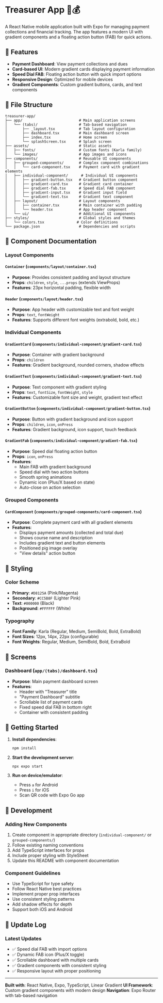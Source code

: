 # Treasurer App 📱💰

A React Native mobile application built with Expo for managing payment collections and financial tracking. The app features a modern UI with gradient components and a floating action button (FAB) for quick actions.

## 🚀 Features

- **Payment Dashboard**: View payment collections and dues
- **Card-based UI**: Modern gradient cards displaying payment information
- **Speed Dial FAB**: Floating action button with quick import options
- **Responsive Design**: Optimized for mobile devices
- **Gradient Components**: Custom gradient buttons, cards, and text components

## 📁 File Structure

```
treasurer-app/
├── app/                          # Main application screens
│   └── (tabs)/                   # Tab-based navigation
│       ├── _layout.tsx           # Tab layout configuration
│       ├── dashboard.tsx         # Main dashboard screen
│       ├── index.tsx             # Home screen
│       └── splashScreen.tsx      # Splash screen
├── assets/                       # Static assets
│   ├── fonts/                    # Custom fonts (Karla family)
│   └── images/                   # App images and icons
├── components/                   # Reusable UI components
│   ├── grouped-components/       # Complex component combinations
│   │   └── card-component.tsx    # Payment card with gradient elements
│   ├── individual-component/      # Individual UI components
│   │   ├── gradient-button.tsx   # Gradient button component
│   │   ├── gradient-card.tsx     # Gradient card container
│   │   ├── gradient-fab.tsx      # Speed dial FAB component
│   │   ├── gradient-input.tsx    # Gradient input field
│   │   └── gradient-text.tsx     # Gradient text component
│   ├── layout/                   # Layout components
│   │   ├── container.tsx         # Main container with padding
│   │   └── header.tsx            # App header component
│   └── ui/                       # Additional UI components
├── styles/                       # Global styles and themes
│   └── colors.tsx               # Color definitions
└── package.json                  # Dependencies and scripts
```

## 🧩 Component Documentation

### Layout Components

#### `Container` (`components/layout/container.tsx`)
- **Purpose**: Provides consistent padding and layout structure
- **Props**: `children`, `style`, `...props` (extends ViewProps)
- **Features**: 23px horizontal padding, flexible width

#### `Header` (`components/layout/header.tsx`)
- **Purpose**: App header with customizable text and font weight
- **Props**: `text`, `fontWeight`
- **Features**: Supports different font weights (extrabold, bold, etc.)

### Individual Components

#### `GradientCard` (`components/individual-component/gradient-card.tsx`)
- **Purpose**: Container with gradient background
- **Props**: `children`
- **Features**: Gradient background, rounded corners, shadow effects

#### `GradientText` (`components/individual-component/gradient-text.tsx`)
- **Purpose**: Text component with gradient styling
- **Props**: `text`, `fontSize`, `fontWeight`, `style`
- **Features**: Customizable font size and weight, gradient text effect

#### `GradientButton` (`components/individual-component/gradient-button.tsx`)
- **Purpose**: Button with gradient background and icon support
- **Props**: `children`, `icon`, `onPress`
- **Features**: Gradient background, icon support, touch feedback

#### `GradientFab` (`components/individual-component/gradient-fab.tsx`)
- **Purpose**: Speed dial floating action button
- **Props**: `icon`, `onPress`
- **Features**: 
  - Main FAB with gradient background
  - Speed dial with two action buttons
  - Smooth spring animations
  - Dynamic icon (Plus/X based on state)
  - Auto-close on action selection

### Grouped Components

#### `CardComponent` (`components/grouped-components/card-component.tsx`)
- **Purpose**: Complete payment card with all gradient elements
- **Features**:
  - Displays payment amounts (collected and total due)
  - Shows course name and description
  - Includes gradient text and button elements
  - Positioned pig image overlay
  - "View details" action button

## 🎨 Styling

### Color Scheme
- **Primary**: `#D8125A` (Pink/Magenta)
- **Secondary**: `#CC5B8F` (Lighter Pink)
- **Text**: `#000000` (Black)
- **Background**: `#FFFFFF` (White)

### Typography
- **Font Family**: Karla (Regular, Medium, SemiBold, Bold, ExtraBold)
- **Font Sizes**: 12px, 14px, 22px (configurable)
- **Font Weights**: Regular, Medium, SemiBold, Bold, ExtraBold

## 📱 Screens

### Dashboard (`app/(tabs)/dashboard.tsx`)
- **Purpose**: Main payment dashboard screen
- **Features**:
  - Header with "Treasurer" title
  - "Payment Dashboard" subtitle
  - Scrollable list of payment cards
  - Fixed speed dial FAB in bottom right
  - Container with consistent padding

## 🚀 Getting Started

1. **Install dependencies**:
   ```bash
   npm install
   ```

2. **Start the development server**:
   ```bash
   npx expo start
   ```

3. **Run on device/emulator**:
   - Press `a` for Android
   - Press `i` for iOS
   - Scan QR code with Expo Go app

## 🔧 Development

### Adding New Components
1. Create component in appropriate directory (`individual-component/` or `grouped-components/`)
2. Follow existing naming conventions
3. Add TypeScript interfaces for props
4. Include proper styling with StyleSheet
5. Update this README with component documentation

### Component Guidelines
- Use TypeScript for type safety
- Follow React Native best practices
- Implement proper prop interfaces
- Use consistent styling patterns
- Add shadow effects for depth
- Support both iOS and Android

## 📝 Update Log

### Latest Updates
- ✅ Speed dial FAB with import options
- ✅ Dynamic FAB icon (Plus/X toggle)
- ✅ Scrollable dashboard with multiple cards
- ✅ Gradient components with consistent styling
- ✅ Responsive layout with proper positioning

---

**Built with**: React Native, Expo, TypeScript, Linear Gradient
**UI Framework**: Custom gradient components with modern design
**Navigation**: Expo Router with tab-based navigation
